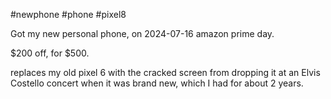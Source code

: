 #newphone #phone #pixel8

Got my new personal phone, on 2024-07-16 amazon prime day.

$200 off, for $500.

replaces my old pixel 6 with the cracked screen from dropping it at an Elvis Costello concert when it was brand new, which I had for about 2 years.